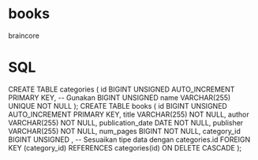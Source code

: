 # books
 braincore


# SQL 

CREATE TABLE categories (
    id BIGINT UNSIGNED AUTO_INCREMENT PRIMARY KEY, -- Gunakan BIGINT UNSIGNED
    name VARCHAR(255) UNIQUE NOT NULL
);
CREATE TABLE books (
    id BIGINT UNSIGNED AUTO_INCREMENT PRIMARY KEY,
    title VARCHAR(255) NOT NULL,
    author VARCHAR(255) NOT NULL,
    publication_date DATE NOT NULL,
    publisher VARCHAR(255) NOT NULL,
    num_pages BIGINT NOT NULL,
    category_id BIGINT UNSIGNED ,  -- Sesuaikan tipe data dengan categories.id
    FOREIGN KEY (category_id) REFERENCES categories(id) ON DELETE CASCADE
);
	
	
